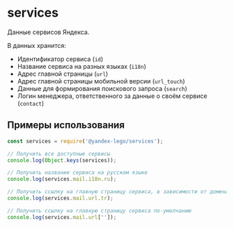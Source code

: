 # services

Данные сервисов Яндекса.

В данных хранится:
  * Идентификатор сервиса (`id`)
  * Название сервиса на разных языках (`i18n`)
  * Адрес главной страницы (`url`)
  * Адрес главной страницы мобильной версии (`url_touch`)
  * Данные для формирования поискового запроса (`search`)
  * Логин менеджера, ответственного за данные о своём сервисе (`contact`)

## Примеры использования

```js
const services = require('@yandex-lego/services');

// Получить все доступные сервисы
console.log(Object.keys(services));

// Получить название сервиса на русском языке
console.log(services.mail.i18n.ru);

// Получить ссылку на главную страницу сервиса, в зависимости от домена
console.log(services.mail.url.tr);

// Получить ссылку на главную страницу сервиса по-умолчанию
console.log(services.mail.url['']);
```
